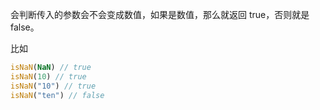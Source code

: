 会判断传入的参数会不会变成数值，如果是数值，那么就返回 true，否则就是 false。

比如

```javascript
isNaN(NaN) // true
isNaN(10) // true
isNaN("10") // true
isNaN("ten") // false
```
